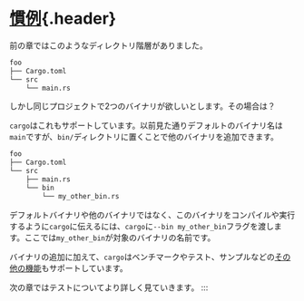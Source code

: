 # [慣例](#慣例){.header}

前の章ではこのようなディレクトリ階層がありました。

``` txt
foo
├── Cargo.toml
└── src
    └── main.rs
```

しかし同じプロジェクトで2つのバイナリが欲しいとします。その場合は？

`cargo`はこれもサポートしています。以前見た通りデフォルトのバイナリ名は`main`ですが、`bin/`ディレクトリに置くことで他のバイナリを追加できます。

``` txt
foo
├── Cargo.toml
└── src
    ├── main.rs
    └── bin
        └── my_other_bin.rs
```

デフォルトバイナリや他のバイナリではなく、このバイナリをコンパイルや実行するように`cargo`に伝えるには、`cargo`に`--bin my_other_bin`フラグを渡します。ここでは`my_other_bin`が対象のバイナリの名前です。

バイナリの追加に加えて、`cargo`はベンチマークやテスト、サンプルなどの[その他の機能](https://doc.rust-lang.org/cargo/guide/project-layout.html)もサポートしています。

次の章ではテストについてより詳しく見ていきます。
:::

